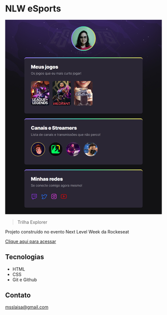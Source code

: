 # NLW eSports 

![preview](.github/preview.png)

> Trilha Explorer

Projeto construído no evento Next Level Week da Rockeseat

[Clique aqui para acessar](https://lai0401.github.io/NLW-eSports/)

## Tecnologias

- HTML
- CSS
- Git e Github

## Contato

msslaisa@gmail.com